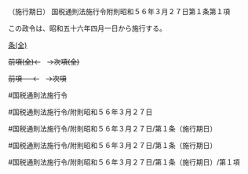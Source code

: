 （施行期日）
国税通則法施行令附則昭和５６年３月２７日第１条第１項

この政令は、昭和五十六年四月一日から施行する。

[条(全)](国税通則法施行＿令附則昭和５６年３月２７日第１条_.md)

~~前項(全)←~~　~~→次項(全)~~

~~前項 　 ←~~　~~→次項~~



#国税通則法施行令

#国税通則法施行令/附則昭和５６年３月２７日

#国税通則法施行令/附則昭和５６年３月２７日/第１条（施行期日）

#国税通則法施行令/附則昭和５６年３月２７日/第１条（施行期日）

#国税通則法施行令/附則昭和５６年３月２７日/第１条（施行期日）/第１項

